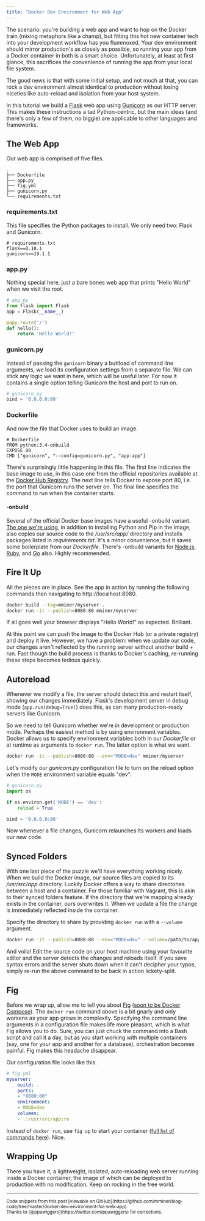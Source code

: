```yaml
---
title: "Docker Dev Environment for Web App"
---
```


The scenario: you're building a web app and want to hop on the Docker train (mixing metaphors like a champ), but fitting this hot new container tech into your development workflow has you flummoxed. Your dev environment should mirror production's as closely as possible, so running your app from a Docker container in both is a smart choice. Unfortunately, at least at first glance, this sacrifices the convenience of running the app from your local file system.

The good news is that with some initial setup, and not much at that, you can rock a dev environment almost identical to production without losing niceties like auto-reload and isolation from your host system.

In this tutorial we build a [Flask](http://flask.pocoo.org) web app using [Gunicorn](http://gunicorn.org) as our HTTP server. This makes these instructions a tad Python-centric, but the main ideas (and there's only a few of them, no biggie) are applicable to other languages and frameworks.


## The Web App

Our web app is comprised of five files.

```
.
├── Dockerfile
├── app.py
├── fig.yml
├── gunicorn.py
└── requirements.txt
```

### requirements.txt

This file specifies the Python packages to install. We only need two: Flask and Gunicorn.

```
# requirements.txt
flask==0.10.1
gunicorn==19.1.1
```

### app.py

Nothing special here, just a bare bones web app that prints "Hello World" when we visit the root.

```python
# app.py
from flask import Flask
app = Flask(__name__)

@app.route('/')
def hello():
    return 'Hello World!'
```

### gunicorn.py

Instead of passing the `gunicorn` binary a buttload of command line arguments, we load its configuration settings from a separate file. We can stick any logic we want in here, which will be useful later. For now it contains a single option telling Gunicorn the host and port to run on.

```python
# gunicorn.py
bind = '0.0.0.0:80'
```

### Dockerfile

And now the file that Docker uses to build an image.

```docker
# Dockerfile
FROM python:3.4-onbuild
EXPOSE 80
CMD ["gunicorn", "--config=gunicorn.py", "app:app"]
```

There's surprisingly little happening in this file. The first line indicates the base image to use, in this case one from the official repositories available at the [Docker Hub Registry](https://registry.hub.docker.com). The next line tells Docker to expose port 80, i.e. the port that Gunicorn runs the server on. The final line specifies the command to run when the container starts.

#### -onbuild

Several of the official Docker base images have a useful -onbuild variant. [The one we're using](https://github.com/docker-library/python/blob/e236058d5c3601af1d38ba27b4fe217c5d678c02/3.4/onbuild/Dockerfile), in addition to installing Python and Pip in the image, also copies our source code to the */usr/src/app/* directory and installs packages listed in *requirements.txt*. It's a minor convenience, but it saves some boilerplate from our *Dockerfile*. There's -onbuild variants for [Node.js](https://registry.hub.docker.com/_/node/), [Ruby](https://registry.hub.docker.com/_/ruby/), and [Go](https://registry.hub.docker.com/_/golang/) also. Highly recommended.


## Fire It Up

All the pieces are in place. See the app in action by running the following commands then navigating to http://localhost:8080.

```bash
docker build --tag=mminer/myserver .
docker run -it --publish=8080:80 mminer/myserver
```

If all goes well your browser displays "Hello World!" as expected. Brilliant.

At this point we can push the image to the Docker Hub (or a private registry) and deploy it live. However, we have a problem: when we update our code, our changes aren't reflected by the running server without another build + run. Fast though the build process is thanks to Docker's caching, re-running these steps becomes tedious quickly.


## Autoreload

Whenever we modify a file, the server should detect this and restart itself, showing our changes immediately. Flask's development server in debug mode (`app.run(debug=True)`) does this, as can many production-ready servers like Gunicorn.

So we need to tell Gunicorn whether we're in development or production mode. Perhaps the easiest method is by using environment variables. Docker allows us to specify environment variables both in our *Dockerfile* or at runtime as arguments to `docker run`. The latter option is what we want.

```bash
docker run -it --publish=8080:80 --env="MODE=dev" mminer/myserver
```

Let's modify our *gunicorn.py* configuration file to turn on the reload option when the `MODE` environment variable equals "dev".

```python
# gunicorn.py
import os

if os.environ.get('MODE') == 'dev':
    reload = True

bind = '0.0.0.0:80'
```

Now whenever a file changes, Gunicorn relaunches its workers and loads our new code.


## Synced Folders

With one last piece of the puzzle we'll have everything working nicely. When we build the Docker image, our source files are copied to its */usr/src/app* directory. Luckily Docker offers a way to share directories between a host and a container. For those familiar with Vagrant, this is akin to their synced folders feature. If the directory that we're mapping already exists in the container, ours overwrites it. When we update a file the change is immediately reflected inside the container.

Specify the directory to share by providing `docker run` with a `--volume` argument.

```bash
docker run -it --publish=8080:80 --env="MODE=dev" --volume=/path/to/app:/usr/src/app:ro mminer/myserver
```

And voila! Edit the source code on your host machine using your favourite editor and the server detects the changes and reloads itself. If you save syntax errors and the server shuts down when it can't decipher your typos, simply re-run the above command to be back in action lickety-split.


## Fig

Before we wrap up, allow me to tell you about [Fig](http://www.fig.sh) ([soon to be Docker Compose](https://github.com/docker/fig/issues/861)). The `docker run` command above is a bit gnarly and only worsens as your app grows in complexity. Specifying the command line arguments in a configuration file makes life more pleasant, which is what Fig allows you to do. Sure, you can just chuck the command into a Bash script and call it a day, but as you start working with multiple containers (say, one for your app and another for a database), orchestration becomes painful. Fig makes this headache disappear.

Our configuration file looks like this.

```yaml
# fig.yml
myserver:
    build: .
    ports:
    - "8080:80"
    environment:
    - MODE=dev
    volumes:
    - .:/usr/src/app:ro
```

Instead of `docker run`, use `fig up` to start your container ([full list of commands here](http://www.fig.sh/cli.html)). Nice.


## Wrapping Up

There you have it, a lightweight, isolated, auto-reloading web server running inside a Docker container, the image of which can be deployed to production with no modification. Keep on rocking in the free world.


---

<small>
    Code snippets from this post [viewable on GitHub](https://github.com/mminer/blog-code/tree/master/docker-dev-environment-for-web-app).
    <br>
    Thanks to [@ppawiggers](https://twitter.com/ppawiggers) for corrections.
</small>
